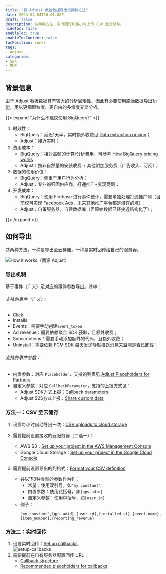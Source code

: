 ```yaml
---
title: "将 Adjust 原始数据导出的两种方法"
date: 2023-04-04T16:01:08Z
draft: false
description: 共两种方法，实时回传和每小时上传 CSV 至云储存。
hideToc: false
enableToc: true
enableTocContent: false
tocPosition: inner
tags:
- Adjust
categories:
- SDK
- MMP
---
```


## 背景信息

由于 Adjust 看板数据具有较大的分析局限性，因此有必要使用[原始数据导出功能](https://help.adjust.com/en/article/raw-data-exports)，用以更细颗粒度、更自由的多维度交叉分析。

{{< expand "为什么不建议使用 BigQuery?" >}}

1. 时效性：
   - BigQuery：延迟1天半，实时额外收费见 [Data extraction pricing](https://cloud.google.com/bigquery/pricing#data_extraction_pricing)；
   - Adjust：接近实时；
2. 费用成本：
   - BigQuery：相对高额的计算/分析费用，可参考 [How BigQuery pricing works](https://cloud.google.com/bigquery/#section-5)
   - Adjust：按非自然量的安装收费 + 其他附加服务费（广告收入、订阅）；
3. 数据的使用价值：
   - BigQuery：侧重于用户行为分析；
   - Adjust：专业的归因供应商，打通推广+变现两侧；
4. 开发成本：
   - BigQuery：使用 Firebase 进行事件统计，需要单独处理打通推广侧（目前仅可实现 Facebook Ads，未来其他推广平台都是潜在的坑）；
   - Adjust：自备服务器，自建数据库（但原始数据已经接近结构化了）；

{{< /expand >}}

## 如何导出

共两种方法，一种是导出至云存储，一种是实时回传给自己的服务器。

![How it works（图源 Adjust）](https://images.ctfassets.net/5s247im0esyq/5IzZDHUzGTvKFMe2IGnPCj/5b60d8ac5c97a05b2e71976c7be8b77f/02075bdf-e44b-4d3c-ac3b-31b736c20a56.png)

### 导出机制

基于事件（广义）及对应的事件参数导出。其中：

###### 支持的事件（广义）：
- Click
- Installs
- Events：需要手动创建`event_token`
- Ad revenue：需要依赖聚合 SDK 获取，且额外收费；
- Subscriptions：需要手动添加额外的代码，且额外收费；
- Uninstall：需要依赖 FCM SDK 每天发送静默推送消息来监测是否已卸载；
<!-- <img src='/images/posts/recommended-placeholders-for-callbacks.png' alt='recommended-placeholders-for-callbacks'><br> -->

###### 支持的事件参数：
- 内置参数：对应 `Placeholder`，支持的列表见 [Adjust Placeholders for Partners
](https://partners.adjust.com/placeholders)
- 自定义参数：对应 `CallbackParameter`，支持的上报方式见：
	- Adjust SDK方式上报：[Callback parameters](https://help.adjust.com/en/article/event-tracking-android-sdk#callback-parameters)
	- Adjust S2S方式上报：[Share custom data](https://help.adjust.com/en/article/server-to-server-events#share-custom-data)

### 方法一：CSV 至云储存

1. 设置每小时自动导出一次：[CSV uploads to cloud storage](https://help.adjust.com/en/article/csv-uploads)

2. 需要提前设置接收的云服务器（二选一）：
	- AWS S3：[Set up your project in the AWS Management Console](https://help.adjust.com/en/article/amazon-s3#set-up-in-aws-console)
	- Google Cloud Storage：[Set up your project in the Google Cloud Console](https://help.adjust.com/en/article/google-cloud-storage#set-up-in-google-cloud-console)

3. 需要提前设置导出的列格式：[Format your CSV definition](https://help.adjust.com/en/article/csv-uploads#format-your-csv-definition)
	- 共以下3种类型的参数作为列：
		- 常量：使用双引号，如`"my constant"`
		- 内置参数：使用花括号，如`{gps_adid}`
		- 自定义参数：使用中括号，如`[user_id]`
	- 例子：
		```plaintext
		"my constant",{gps_adid},[user_id],{installed_at},{event_name},[item_number],{reporting_revenue}
### 方法二：实时回传

1. 设置实时回传：[Set up callbacks](https://help.adjust.com/en/article/set-up-callbacks)<br>
	<img src='/images/posts/setup-callbacks.png' alt='setup-callbacks'><br>
2. 需要提前在自有服务器配置回传 URL：
	- [Callback structure](https://help.adjust.com/en/article/callback-structure)
	- [Recommended placeholders for callbacks](https://help.adjust.com/en/article/recommended-placeholders-callbacks)
